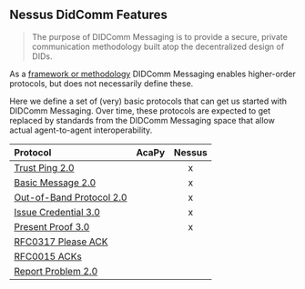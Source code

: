 ## Nessus DidComm Features

> The purpose of DIDComm Messaging is to provide a secure, private communication methodology built atop the decentralized design of DIDs.

As a [framework or methodology][dcv2-purpose] DIDComm Messaging enables higher-order protocols, but does not necessarily define these.

Here we define a set of (very) basic protocols that can get us started with DIDComm Messaging. Over time, these protocols are 
expected to get replaced by standards from the DIDComm Messaging space that allow actual agent-to-agent interoperability.

| Protocol                                | AcaPy | Nessus |
|:----------------------------------------|:-----:|:------:|
| [Trust Ping 2.0][rfc0048v2]             |       |   x    |
| [Basic Message 2.0][rfc0095v2]          |       |   x    |
| [Out-of-Band Protocol 2.0][rfc0434v2]   |       |   x    |
| [Issue Credential 3.0][waci-issue-v3]   |       |   x    |
| [Present Proof 3.0][waci-present-v3]    |       |   x    |
| [RFC0317 Please ACK][rfc0317]           |       |        |
| [RFC0015 ACKs][rfc0015]                 |       |        |
| [Report Problem 2.0][dcv2-problem]      |       |        |

[dcv2-problem]: https://identity.foundation/didcomm-messaging/spec/#problem-reports
[dcv2-purpose]: https://identity.foundation/didcomm-messaging/spec/#purpose-and-scope
[rfc0015]: https://github.com/hyperledger/aries-rfcs/tree/main/features/0015-acks
[rfc0317]: https://github.com/hyperledger/aries-rfcs/tree/main/features/0317-please-ack
[rfc0048v2]: 0048-trust-ping
[rfc0095v2]: 0095-basic-message
[rfc0434v2]: 0434-oob-invitation
[waci-issue-v3]: https://github.com/decentralized-identity/waci-didcomm/tree/main/issue_credential
[waci-present-v3]: https://github.com/decentralized-identity/waci-didcomm/blob/main/present_proof/present-proof-v3.md

